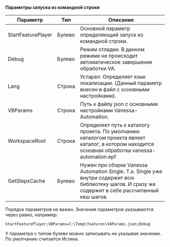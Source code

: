 **Параметры запуска из командной строки**

| Параметр | Тип | Описание |
|--|--|--|
| StartFeaturePlayer | Булево | Основной параметр определяющий запуск из командной строки.  |
| Debug | Булево | Режим отладки. В данном режиме не происходит автоматическое завершение обработки VA. |
| Lang | Строка |Устарел. Определяет язык локализации. (Данный параметр внесен в файл с основными настройками). |
| VBParams | Строка |Путь к файлу json с основными настройками Vanessa-Automation.|
| WorkspaceRoot | Строка | Определяет путь к каталогу проекта. По умолчанию каталогом проекта являет каталог, в котором находится основная обработка vanessa-automation.epf |
| GetStepsCache | Булево | Нужен при сборке Vanessa Automation Single. Т.к. Single уже внутри содержит всю библиотеку шагов. И сразу же содержит в себе рассчитанный кеш шагов.


Порядок параметров не важен. Значения параметров указываются через равно, например:

    StartFeaturePlayer;VBParams=C:\Temp\features\VAParams.json;Debug

У параметра с типом булево можно записывать не указывая значение. По умолчанию считается Истина.
